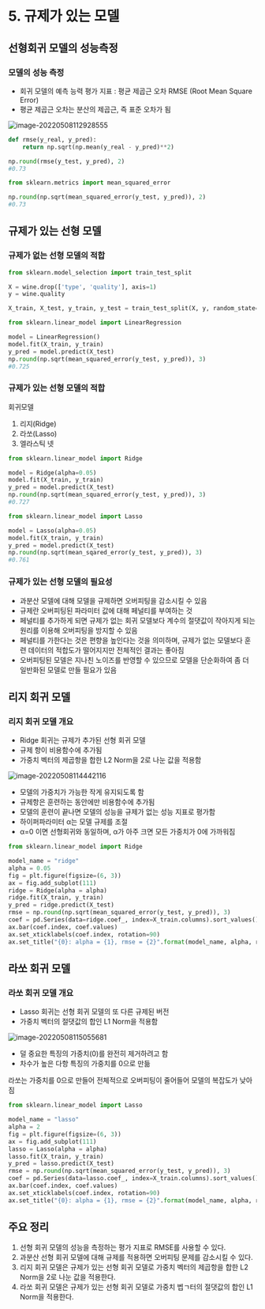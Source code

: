 # 5. 규제가 있는 모델

## 선형회귀 모델의 성능측정

### 모델의 성능 측정

- 회귀 모델의 예측 능력 평가 지표 : 평균 제곱근 오차 RMSE (Root Mean Square Error)
- 평균 제곱근 오차는 분산의 제곱근, 즉 표준 오차가 됨

![image-20220508112928555](https://user-images.githubusercontent.com/102509786/167279866-b7023176-040b-4c4e-b372-a2936ea1ffce.png)

```python
def rmse(y_real, y_pred):
    return np.sqrt(np.mean(y_real - y_pred)**2)
```

```python
np.round(rmse(y_test, y_pred), 2)
#0.73
```

```python
from sklearn.metrics import mean_squared_error

np.round(np.sqrt(mean_squared_error(y_test, y_pred)), 2)
#0.73
```



## 규제가 있는 선형 모델

### 규제가 없는 선형 모델의 적합

```python
from sklearn.model_selection import train_test_split

X = wine.drop(['type', 'quality'], axis=1)
y = wine.quality

X_train, X_test, y_train, y_test = train_test_split(X, y, random_state=1)
```

```python
from sklearn.linear_model import LinearRegression

model = LinearRegression()
model.fit(X_train, y_train)
y_pred = model.predict(X_test)
np.round(np.sqrt(mean_squared_error(y_test, y_pred)), 3)
#0.725
```



### 규제가 있는 선형 모델의 적합

회귀모델

1. 리지(Ridge)
2. 라쏘(Lasso)
3. 엘라스틱 넷

```python
from sklearn.linear_model import Ridge

model = Ridge(alpha=0.05)
model.fit(X_train, y_train)
y_pred = model.predict(X_test)
np.round(np.sqrt(mean_squared_error(y_test, y_pred)), 3)
#0.727
```

```python
from sklearn.linear_model import Lasso

model = Lasso(alpha=0.05)
model.fit(X_train, y_train)
y_pred = model.predict(X_test)
np.round(np.sqrt(mean_sqared_error(y_test, y_pred)), 3)
#0.761
```



### 규제가 있는 선형 모델의 필요성

- 과분산 모델에 대해 모델을 규제하면 오버피팅을 감소시킬 수 있음
- 규제란 오버피팅된 파라미터 값에 대해 페널티를 부여하는 것
- 페널티를 추가하게 되면 규제가 없는 회귀 모델보다 계수의 절댓값이 작아지게 되는 원리를 이용해 오버피팅을 방지할 수 있음
- 페널티를 가한다는 것은 편향을 높인다는 것을 의미하며, 규제가 없는 모델보다 훈련 데이터의 적합도가 떨어지지만 전체적인 결과는 좋아짐
- 오버피팅된 모델은 지나친 노이즈를 반영할 수 있으므로 모델을 단순화하여 좀 더 일반화된 모델로 만들 필요가 있음



## 리지 회귀 모델

### 리지 회귀 모델 개요

- Ridge 회귀는 규제가 추가된 선형 회귀 모델
- 규제 항이 비용함수에 추가됨
- 가중치 벡터의 제곱항을 합한 L2 Norm을 2로 나눈 값을 적용함

![image-20220508114442116](https://user-images.githubusercontent.com/102509786/167279867-0cf01d45-f1c4-4a1a-8b10-16e42dc01a50.png)



- 모델의 가중치가 가능한 작게 유지되도록 함
- 규제항은 훈련하는 동안에만 비용함수에 추가됨
- 모델의 훈련이 끝나면 모델의 성능을 규제가 없는 성능 지표로 평가함
- 하이퍼파라미터 α는 모델 규제를 조절
- α=0 이면 선형회귀와 동일하며, α가 아주 크면 모든 가중치가 0에 가까워짐

```python
from sklearn.linear_model import Ridge

model_name = "ridge"
alpha = 0.05
fig = plt.figure(figsize=(6, 3))
ax = fig.add_subplot(111)
ridge = Ridge(alpha = alpha)
ridge.fit(X_train, y_train)
y_pred = ridge.predict(X_test)
rmse = np.round(np.sqrt(mean_squared_error(y_test, y_pred)), 3)
coef = pd.Series(data=ridge.coef_, index=X_train.columns).sort_values()
ax.bar(coef.index, coef.values)
ax.set_xticklabels(coef.index, rotation=90)
ax.set_title("{0}: alpha = {1}, rmse = {2}".format(model_name, alpha, rmse))
```



## 라쏘 회귀 모델

### 라쏘 회귀 모델 개요

- Lasso 회귀는 선형 회귀 모델의 또 다른 규제된 버전
- 가중치 벡터의 절댓값의 합인 L1 Norm을 적용함

![image-20220508115055681](https://user-images.githubusercontent.com/102509786/167279868-c74af5c1-4321-49c1-8d05-947f20894b38.png)

- 덜 중요한 특징의 가중치(0)를 완전히 제거하려고 함
- 차수가 높은 다항 특징의 가중치를 0으로 만듦

라쏘는 가중치를 0으로 만들어 전체적으로 오버피팅이 줄어들어 모델의 복잡도가 낮아짐

``` python
from sklearn.linear_model import Lasso

model_name = "lasso"
alpha = 2
fig = plt.figure(figsize=(6, 3))
ax = fig.add_subplot(111)
lasso = Lasso(alpha = alpha)
lasso.fit(X_train, y_train)
y_pred = lasso.predict(X_test)
rmse = np.round(np.sqrt(mean_squared_error(y_test, y_pred)), 3)
coef = pd.Series(data=lasso.coef_, index=X_train.columns).sort_values()
ax.bar(coef.index, coef.values)
ax.set_xticklabels(coef.index, rotation=90)
ax.set_title("{0}: alpha = {1}, rmse = {2}".format(model_name, alpha, rmse))
```



## 주요 정리

1. 선형 회귀 모델의 성능을 측정하는 평가 지표로 RMSE를 사용할 수 있다.
2. 과분산 선형 회귀 모델에 대해 규제를 적용하면 오버피팅 문제를 감소시킬 수 있다.
3. 리지 회귀 모델은 규제가 있는 선형 회귀 모델로 가중치 벡터의 제곱항을 합한 L2 Norm을 2로 나눈 값을 적용한다.
4. 라쏘 회귀 모델은 규제가 있는 선형 회귀 모델로 가중치 벱ㄱ터의 절댓값의 합인 L1 Norm을 적용한다.